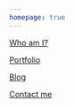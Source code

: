 ```yaml
---
homepage: true
---
```


[Who am I?](./whoami.html)

[Portfolio](./portfolio.html)

[Blog](./blog.html)

[Contact me](./contactme.html)
